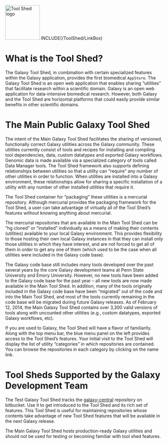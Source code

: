 <div class='right'> <a href='/ToolShed.md'><img src='/Images/Logos/ToolShed.jpg' alt='Tool Shed logo' height="110px" /></a> INCLUDE(/ToolShed/LinkBox) </div>

# What is the Tool Shed?

The Galaxy Tool Shed, in combination with certain specialized features within the Galaxy application, provides the first biomedical `AppStore`.   The Galaxy Tool Shed is an open web application that enables sharing “utilities” that facilitate research within a scientific domain.  Galaxy is an open web application for data-intensive biomedical research.  However, both Galaxy and the Tool Shed are horizontal platforms that could easily provide similar benefits in other scientific domains.

# The Main Public Galaxy Tool Shed

The intent of the Main Galaxy Tool Shed facilitates the sharing of versioned, functionally correct Galaxy utilities across the Galaxy community.  These utilities currently consist of tools and recipes for installing and compiling tool dependencies, data, custom datatypes and exported Galaxy workflows.  Genomic data is made available via a specialized category of tools called Data Manager tools.  The Tool Shed framework also supports defining relationships between utilities so that a utility can “require” any number of other utilities in order to function.  When utilities are installed into a Galaxy environment, these relationships allow for sharing a specific installation of a utility with any number of other installed utilities that require it.

The Tool Shed container for “packaging” these utilities is a mercurial repository.  Although mercurial provides the packaging framework for the Tool Shed, a user can take advantage of virtually all of the Tool Shed’s features without knowing anything about mercurial.

The mercurial repositories that are available in the Main Tool Shed can be “hg cloned” or “installed” individually as a means of making their contents (utilities) available to your local Galaxy environment.  This provides flexibility to those hosting their own local Galaxy instances in that they can install only those utilities in which they have interest, and are not forced to get all of them in order to get any one of them (which used to be the case when all utilities were included in the Galaxy code base).

The Galaxy code base still includes many tools developed over the past several years by the core Galaxy development teams at Penn State University and Emory University.  However, no new tools have been added to the Galaxy code base for the past year – all new tools are now made available in the Main Tool Shed.  In addition, many of the tools originally included in the Galaxy code base have been “migrated” out of the code and into the Main Tool Shed, and most of the tools currently remaining in the code base will be migrated during future Galaxy releases.  As of February 12, 2014, the Main Galaxy Tool Shed contains over 3,300 valid versions of tools along with uncounted other utilities (e.g., custom datatypes, exported Galaxy workflows, etc).

If you are used to Galaxy, the Tool Shed will have a flavor of familiarity. Along with the top menu bar, the blue menu panel on the left provides access to the Tool Shed’s features. Your initial visit to the Tool Shed will display the list of utility “categories” in which repositories are contained.  You can browse the repositories in each category by clicking on the name link.

# Tool Sheds Supported by the Galaxy Development Team

The Test Galaxy Tool Shed tracks the [galaxy-central](https://bitbucket.org/galaxy/galaxy-central) repository on bitbucket.  Use it to get introduced to the Tool Shed and its rich set of features.  This Tool Shed is useful for maintaining repositories whose contents take advantage of new Tool Shed features that will be available in the next Galaxy release.

The Main Galaxy Tool Shed hosts production-ready Galaxy utilities and should not be used for testing or becoming familiar with tool shed features.
